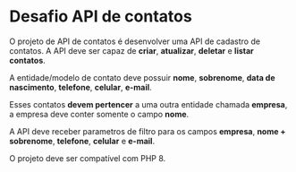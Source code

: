 # Desafio API de contatos

O projeto de API de contatos é desenvolver uma API de cadastro de contatos.
A API deve ser capaz de **criar**, **atualizar**, **deletar** e **listar contatos**.

A entidade/modelo de contato deve possuir **nome**, **sobrenome**, **data de nascimento**, **telefone**, **celular**, **e-mail**.

Esses contatos **devem pertencer** a uma outra entidade chamada **empresa**, a empresa deve conter somente o campo **nome**.

A API deve receber parametros de filtro para os campos **empresa**, **nome + sobrenome**, **telefone**, **celular** e **e-mail**.

O projeto deve ser compatível com PHP 8.

